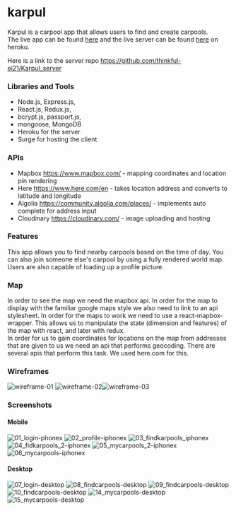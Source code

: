 # karpul

Karpul is a carpool app that allows users to find and create carpools.   
The live app can be found [here](http://karpul-client.surge.sh/) and the live server can be found [here](https://karpul-server.herokuapp.com/) on heroku.

Here is a link to the server repo https://github.com/thinkful-ei21/Karpul_server

### Libraries and Tools

- Node.js, Express.js,
- React.js, Redux.js,
- bcrypt.js, passport.js,
- mongoose, MongoDB
- Heroku for the server
- Surge for hosting the client

### APIs
- Mapbox https://www.mapbox.com/ - mapping coordinates and location pin rendering
- Here https://www.here.com/en - takes location address and converts to latitude and longitude
- Algolia https://community.algolia.com/places/ - implements auto complete for address input
- Cloudinary https://cloudinary.com/ - image uploading and hosting

### Features

This app allows you to find nearby carpools based on the time of day.
You can also join someone else's carpool by using a fully rendered world map.
Users are also capable of loading up a profile picture.

### Map

In order to see the map we need the mapbox api. In order for the map to display with the familiar google maps style we also need to link to an api stylesheet.
In order for the maps to work we need to use a react-mapbox-wrapper.
This allows us to manipulate the state (dimension and features) of the map with react, and later with redux.  
In order for us to gain coordinates for locations on the map from addresses that are given to us we need an api that performs geocoding. There are several apis that perform this task. We used here.com for this.

### Wireframes
![wireframe-01](https://user-images.githubusercontent.com/8137381/45229734-8eb8d700-b27b-11e8-9178-dce6bce10598.png)
![wireframe-02](https://user-images.githubusercontent.com/8137381/45229747-94aeb800-b27b-11e8-8d0b-116cb2cdaee1.png)![wireframe-03](https://user-images.githubusercontent.com/8137381/45229874-fe2ec680-b27b-11e8-818e-fd8575cc1334.png)

### Screenshots

#### Mobile
![01_login-phonex](https://user-images.githubusercontent.com/8137381/45250264-3f5ac100-b2e4-11e8-8305-d54ae285e792.png)   ![02_profile-iphonex](https://user-images.githubusercontent.com/8137381/45250265-3f5ac100-b2e4-11e8-8382-63919cc0a757.png)
![03_findkarpools_iphonex](https://user-images.githubusercontent.com/8137381/45250266-3f5ac100-b2e4-11e8-873f-e1964af725d7.png)   ![04_fidkarpools_2-iphonex](https://user-images.githubusercontent.com/8137381/45250267-3f5ac100-b2e4-11e8-8c4e-778323e0c243.png)
![05_mycarpools_2-iphonex](https://user-images.githubusercontent.com/8137381/45250268-3f5ac100-b2e4-11e8-9ca6-ccbb79a95d5d.png)   ![06_mycarpools-iphonex](https://user-images.githubusercontent.com/8137381/45250269-3f5ac100-b2e4-11e8-84b5-ff1bb4016dbb.png)

#### Desktop
![07_login-desktop](https://user-images.githubusercontent.com/8137381/45250270-3ff35780-b2e4-11e8-818b-cde5d79a7cd5.png)
![08_findcarpools-desktop](https://user-images.githubusercontent.com/8137381/45250271-3ff35780-b2e4-11e8-97ef-cc20c5dbe771.png)
![09_findcarpools-desktop](https://user-images.githubusercontent.com/8137381/45250272-3ff35780-b2e4-11e8-8aac-5bb30460b1d1.png)
![10_findcarpools-desktop](https://user-images.githubusercontent.com/8137381/45250274-3ff35780-b2e4-11e8-9f55-3da8eeebd120.png)
![14_mycarpools-desktop](https://user-images.githubusercontent.com/8137381/45250275-3ff35780-b2e4-11e8-80ac-f0a42f322a6c.png)
![15_mycarpools-desktop](https://user-images.githubusercontent.com/8137381/45250276-3ff35780-b2e4-11e8-85b8-bc22b47ef318.png)

